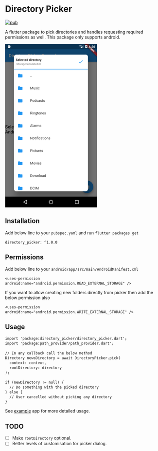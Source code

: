 # Directory Picker

[![pub](https://img.shields.io/pub/v/directory_picker.svg)](https://pub.dev/packages/directory_picker)

A flutter package to pick directories and handles requesting required permissions as well. This package only supports android.

![Picker Screenshot](screenshots/picker.png)

## Installation  
  
Add below line to your `pubspec.yaml` and run `flutter packages get`  
```  
directory_picker: ^1.0.0
```

## Permissions
Add below line to your `android/app/src/main/AndroidManifest.xml`
```
<uses-permission android:name="android.permission.READ_EXTERNAL_STORAGE" />
```
If you want to allow creating new folders directly from picker then add the below permission also
```
<uses-permission android:name="android.permission.WRITE_EXTERNAL_STORAGE" />
```

## Usage
```
import 'package:directory_picker/directory_picker.dart';
import 'package:path_provider/path_provider.dart';

// In any callback call the below method 
Directory newaDirectory = await DirectoryPicker.pick(
  context: context,
  rootDirectory: directory
);

if (newDirectory != null) {
  // Do something with the picked directory
} else {
  // User cancelled without picking any directory
}
```

See [example](/example) app for more detailed usage.

## TODO
- [ ] Make `rootDirectory` optional.
- [ ] Better levels of customisation for picker dialog.